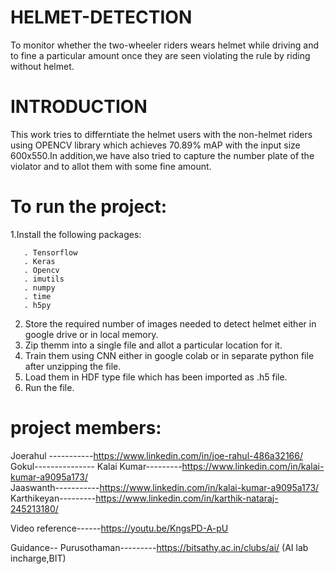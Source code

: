 
# HELMET-DETECTION
 To monitor whether the two-wheeler riders wears helmet while driving and to fine a particular amount once they are seen violating the rule by riding without helmet.
 
 # INTRODUCTION
 This work tries to differntiate the helmet users with the non-helmet riders using OPENCV library which achieves  70.89% mAP with the input size 600x550.In addition,we have also tried to capture the number plate of the violator and to allot them with some fine amount.
  
 # To run the project:
 1.Install the following packages:
 ```
    . Tensorflow
    . Keras
    . Opencv
    . imutils
    . numpy
    . time
    . h5py
  ```  
  2. Store the required number of images needed to detect helmet either in google drive or in local memory.
  3. Zip themm into a single file and allot a particular location for it.
  4. Train them using CNN either in google colab or in  separate python file after unzipping the file.
  5. Load them in HDF type file which has been imported as .h5 file.
  6. Run the file.
  
  
 # project members:
  Joerahul -----------https://www.linkedin.com/in/joe-rahul-486a32166/
  Gokul---------------
  Kalai Kumar---------https://www.linkedin.com/in/kalai-kumar-a9095a173/   
  Jaaswanth-----------https://www.linkedin.com/in/kalai-kumar-a9095a173/   
  Karthikeyan---------https://www.linkedin.com/in/karthik-nataraj-245213180/
  
  Video reference------https://youtu.be/KngsPD-A-pU
  
  Guidance-- 
  Purusothaman---------https://bitsathy.ac.in/clubs/ai/
  (AI lab incharge,BIT) 
